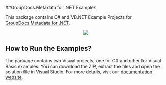 ##GroupDocs.Metadata for .NET Examples

This package contains C# and VB.NET Example Projects for [GroupDocs.Metadata for .NET](http://www.aspose.com/categories/.net-components/aspose.pdf-for-.net/default.aspx).

<p align="center">
  <a title="Download complete GroupDocs.Metadata for .NET source code" href="https://github.com/groupdocsmetadata/GroupDocs_Metadata_NET/archive/master.zip">
	<img src="https://raw.github.com/AsposeExamples/java-examples-dashboard/master/images/downloadZip-Button-Large.png" />
  </a>
</p>

## How to Run the Examples?

The package contains two Visual projects, one for C# and other for Visual Basic examples. You can download the ZIP, extract the files and open the solution file in Visual Studio. For more details, visit our [documentation website](http://support.groupdocs.dynabic.com/wiki/display/GDDR/4m.+How+to+Run+Examples).
